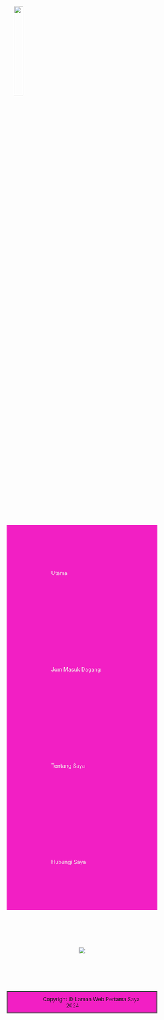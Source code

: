 <!DOCTYPE html>
<html>
    <head>
        <title>UTAMA</title>
    </head>
    <style>
        /*CSS HEADER*/
        *{
            box-sizing: content-box;
            margin: 50;
        }
        .header{
            background-image: url("banner\ \(1\).jpg");
            overflow: hidden;
        }
        .header img{
            width: 25%;
            margin: 20px;
            float: left;
            max-width: 200px;
        }
        .header .font{
            font-size: 10mm;
            width: 65%;
            margin-top: 30px;
            float: left;
        }
        /*CSS MENU*/
        .menu ul{
            list-style-type: none;
            margin: 0;
            padding: 0;
            overflow: hidden;
            background-color: rgb(242, 31, 196);
        }
        .menu li{
            float: left;
        }
        .menu a{
            text-decoration: none;
            display: block;
            color: rgb(241, 239, 234);
            padding: 20px;
        }
        .menu a:hover{
            color: black;
            font-weight: bold;
            background-color: rgb(242, 190, 235);
        }
        /*CSS CONTENT*/
        /*CSS FOOTER*/
        .kaki{
            text-align: center;
            border: solid rgb(60, 66, 63);
            background-color: rgb(242, 31, 196);
            padding: 10px;
            margin-top: 20px;
        }
    </style>
    <body>
        <!--HEADER HTML-->
        <div class="header">
            <img src="kvpjb.jpg"><!--logo kvpjb-->
            <div class="font"><!--class font-->
                <marquee direction="up"><font>Laman Web Pertama Saya</font></marquee>
            </div>
        </div>
        <!--MENU HTML-->
        <div class="menu">
        <ul>
            <li><a href="index.html">Utama</a></li>
            <li><a href="jommasukdagang.html">Jom Masuk Dagang</a></li>
            <li><a href="tentangsaya.html">Tentang Saya</a></li>
            <li><a href="hubungisaya.html">Hubungi Saya</a></li>
        </ul>
        </div>
        <!--CONTENT HTML-->
        <div class="content">
            <center>
                <img src="photosendiri.jpg">
            </center>
        </div>
        <!--FOOTER HTML-->
        <div class="kaki">
            <font>Copyright &copy; Laman Web Pertama Saya 2024</font>
        </div>
    </body>
</html>
